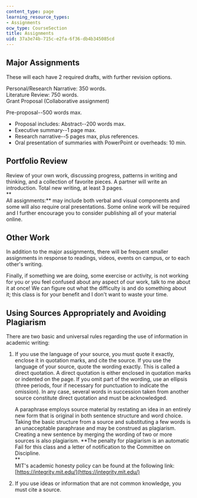 ```yaml
---
content_type: page
learning_resource_types:
- Assignments
ocw_type: CourseSection
title: Assignments
uid: 37a3e74b-715c-e2fa-6f36-db4b345085cd
---
```


Major Assignments
-----------------

These will each have 2 required drafts, with further revision options.

Personal/Research Narrative: 350 words.  
Literature Review: 750 words.  
Grant Proposal (Collaborative assignment)

Pre-proposal--500 words max.

*   Proposal includes: Abstract--200 words max.
*   Executive summary--1 page max.
*   Research narrative--5 pages max, plus references.
*   Oral presentation of summaries with PowerPoint or overheads: 10 min.

Portfolio Review
----------------

Review of your own work, discussing progress, patterns in writing and thinking, and a collection of favorite pieces. A partner will write an introduction. Total new writing, at least 3 pages.  
**  
All assignments:** may include both verbal and visual components and some will also require oral presentations. Some online work will be required and I further encourage you to consider publishing all of your material online.

Other Work
----------

In addition to the major assignments, there will be frequent smaller assignments in response to readings, videos, events on campus, or to each other's writing.

Finally, if something we are doing, some exercise or activity, is not working for you or you feel confused about any aspect of our work, talk to me about it at once! We can figure out what the difficulty is and do something about it; this class is for your benefit and I don't want to waste your time.

Using Sources Appropriately and Avoiding Plagiarism
---------------------------------------------------

There are two basic and universal rules regarding the use of information in academic writing:

1.  If you use the language of your source, you must quote it exactly, enclose it in quotation marks, and cite the source. If you use the language of your source, quote the wording exactly. This is called a direct quotation. A direct quotation is either enclosed in quotation marks or indented on the page. If you omit part of the wording, use an ellipsis (three periods, four if necessary for punctuation to indicate the omission). In any case, several words in succession taken from another source constitute direct quotation and must be acknowledged.
    
    A paraphrase employs source material by restating an idea in an entirely new form that is original in both sentence structure and word choice. Taking the basic structure from a source and substituting a few words is an unacceptable paraphrase and may be construed as plagiarism. Creating a new sentence by merging the wording of two or more sources is also plagiarism. **The penalty for plagiarism is an automatic Fail for this class and a letter of notification to the Committee on Discipline.  
    **  
    MIT's academic honesty policy can be found at the following link:  
    [https://integrity.mit.edu/](https://integrity.mit.edu/)
    
2.  If you use ideas or information that are not common knowledge, you must cite a source.